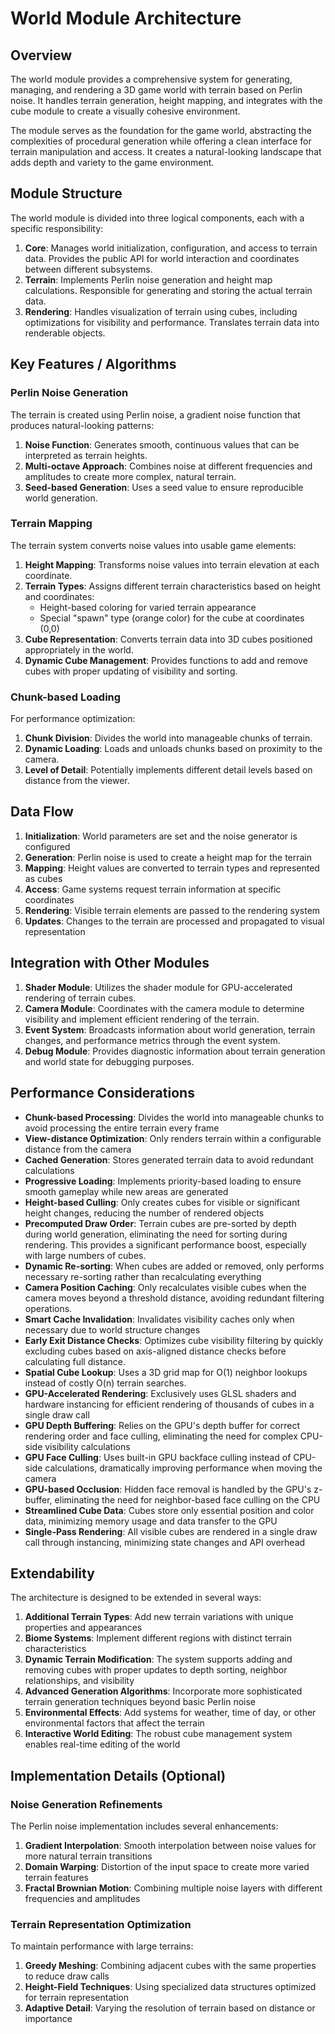# World Module Architecture

## Overview

The world module provides a comprehensive system for generating, managing, and rendering a 3D game world with terrain based on Perlin noise. It handles terrain generation, height mapping, and integrates with the cube module to create a visually cohesive environment.

The module serves as the foundation for the game world, abstracting the complexities of procedural generation while offering a clean interface for terrain manipulation and access. It creates a natural-looking landscape that adds depth and variety to the game environment.

## Module Structure

The world module is divided into three logical components, each with a specific responsibility:

1. **Core**: Manages world initialization, configuration, and access to terrain data. Provides the public API for world interaction and coordinates between different subsystems.
2. **Terrain**: Implements Perlin noise generation and height map calculations. Responsible for generating and storing the actual terrain data.
3. **Rendering**: Handles visualization of terrain using cubes, including optimizations for visibility and performance. Translates terrain data into renderable objects.

## Key Features / Algorithms

### Perlin Noise Generation
The terrain is created using Perlin noise, a gradient noise function that produces natural-looking patterns:

1. **Noise Function**: Generates smooth, continuous values that can be interpreted as terrain heights.
2. **Multi-octave Approach**: Combines noise at different frequencies and amplitudes to create more complex, natural terrain.
3. **Seed-based Generation**: Uses a seed value to ensure reproducible world generation.

### Terrain Mapping
The terrain system converts noise values into usable game elements:

1. **Height Mapping**: Transforms noise values into terrain elevation at each coordinate.
2. **Terrain Types**: Assigns different terrain characteristics based on height and coordinates:
   - Height-based coloring for varied terrain appearance
   - Special "spawn" type (orange color) for the cube at coordinates (0,0)
3. **Cube Representation**: Converts terrain data into 3D cubes positioned appropriately in the world.
4. **Dynamic Cube Management**: Provides functions to add and remove cubes with proper updating of visibility and sorting.

### Chunk-based Loading
For performance optimization:

1. **Chunk Division**: Divides the world into manageable chunks of terrain.
2. **Dynamic Loading**: Loads and unloads chunks based on proximity to the camera.
3. **Level of Detail**: Potentially implements different detail levels based on distance from the viewer.

## Data Flow

1. **Initialization**: World parameters are set and the noise generator is configured
2. **Generation**: Perlin noise is used to create a height map for the terrain
3. **Mapping**: Height values are converted to terrain types and represented as cubes
4. **Access**: Game systems request terrain information at specific coordinates
5. **Rendering**: Visible terrain elements are passed to the rendering system
6. **Updates**: Changes to the terrain are processed and propagated to visual representation

## Integration with Other Modules

1. **Shader Module**: Utilizes the shader module for GPU-accelerated rendering of terrain cubes.
2. **Camera Module**: Coordinates with the camera module to determine visibility and implement efficient rendering of the terrain.
3. **Event System**: Broadcasts information about world generation, terrain changes, and performance metrics through the event system.
4. **Debug Module**: Provides diagnostic information about terrain generation and world state for debugging purposes.

## Performance Considerations

- **Chunk-based Processing**: Divides the world into manageable chunks to avoid processing the entire terrain every frame
- **View-distance Optimization**: Only renders terrain within a configurable distance from the camera
- **Cached Generation**: Stores generated terrain data to avoid redundant calculations
- **Progressive Loading**: Implements priority-based loading to ensure smooth gameplay while new areas are generated
- **Height-based Culling**: Only creates cubes for visible or significant height changes, reducing the number of rendered objects
- **Precomputed Draw Order**: Terrain cubes are pre-sorted by depth during world generation, eliminating the need for sorting during rendering. This provides a significant performance boost, especially with large numbers of cubes.
- **Dynamic Re-sorting**: When cubes are added or removed, only performs necessary re-sorting rather than recalculating everything
- **Camera Position Caching**: Only recalculates visible cubes when the camera moves beyond a threshold distance, avoiding redundant filtering operations.
- **Smart Cache Invalidation**: Invalidates visibility caches only when necessary due to world structure changes
- **Early Exit Distance Checks**: Optimizes cube visibility filtering by quickly excluding cubes based on axis-aligned distance checks before calculating full distance.
- **Spatial Cube Lookup**: Uses a 3D grid map for O(1) neighbor lookups instead of costly O(n) terrain searches.
- **GPU-Accelerated Rendering**: Exclusively uses GLSL shaders and hardware instancing for efficient rendering of thousands of cubes in a single draw call
- **GPU Depth Buffering**: Relies on the GPU's depth buffer for correct rendering order and face culling, eliminating the need for complex CPU-side visibility calculations
- **GPU Face Culling**: Uses built-in GPU backface culling instead of CPU-side calculations, dramatically improving performance when moving the camera
- **GPU-based Occlusion**: Hidden face removal is handled by the GPU's z-buffer, eliminating the need for neighbor-based face culling on the CPU
- **Streamlined Cube Data**: Cubes store only essential position and color data, minimizing memory usage and data transfer to the GPU
- **Single-Pass Rendering**: All visible cubes are rendered in a single draw call through instancing, minimizing state changes and API overhead

## Extendability

The architecture is designed to be extended in several ways:

1. **Additional Terrain Types**: Add new terrain variations with unique properties and appearances
2. **Biome Systems**: Implement different regions with distinct terrain characteristics
3. **Dynamic Terrain Modification**: The system supports adding and removing cubes with proper updates to depth sorting, neighbor relationships, and visibility
4. **Advanced Generation Algorithms**: Incorporate more sophisticated terrain generation techniques beyond basic Perlin noise
5. **Environmental Effects**: Add systems for weather, time of day, or other environmental factors that affect the terrain
6. **Interactive World Editing**: The robust cube management system enables real-time editing of the world

## Implementation Details (Optional)

### Noise Generation Refinements
The Perlin noise implementation includes several enhancements:

1. **Gradient Interpolation**: Smooth interpolation between noise values for more natural terrain transitions
2. **Domain Warping**: Distortion of the input space to create more varied terrain features
3. **Fractal Brownian Motion**: Combining multiple noise layers with different frequencies and amplitudes

### Terrain Representation Optimization
To maintain performance with large terrains:

1. **Greedy Meshing**: Combining adjacent cubes with the same properties to reduce draw calls
2. **Height-Field Techniques**: Using specialized data structures optimized for terrain representation
3. **Adaptive Detail**: Varying the resolution of terrain based on distance or importance
